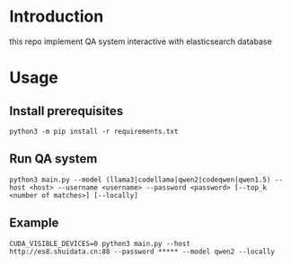 # Introduction

this repo implement QA system interactive with elasticsearch database

# Usage

## Install prerequisites

```shell
python3 -m pip install -r requirements.txt
```

## Run QA system

```shell
python3 main.py --model (llama3|codellama|qwen2|codeqwen|qwen1.5) --host <host> --username <username> --password <password> [--top_k <number of matches>] [--locally]
```

## Example

```shell
CUDA_VISIBLE_DEVICES=0 python3 main.py --host http://es8.shuidata.cn:88 --password ***** --model qwen2 --locally
```
